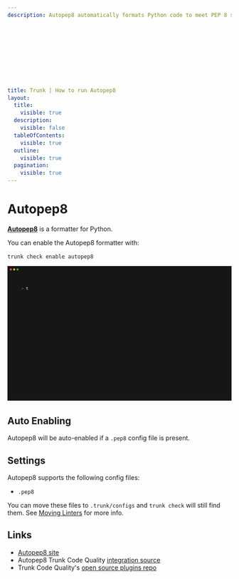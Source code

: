 ```yaml
---
description: Autopep8 automatically formats Python code to meet PEP 8 standards, using pycodestyle to identify and correct formatting issues for cleaner code.









title: Trunk | How to run Autopep8
layout:
  title:
    visible: true
  description:
    visible: false
  tableOfContents:
    visible: true
  outline:
    visible: true
  pagination:
    visible: true
---
```


# Autopep8

[**Autopep8**](https://github.com/hhatto/autopep8#readme) is a formatter for Python.

You can enable the Autopep8 formatter with:

```shell
trunk check enable autopep8
```
![autopep8 example output](/.gitbook/assets/autopep8.gif)
## Auto Enabling

Autopep8 will be auto-enabled if a `.pep8` config file is present.

## Settings

Autopep8 supports the following config files:
* `.pep8`

You can move these files to `.trunk/configs` and `trunk check` will still find them. See [Moving Linters](../configure-linters#moving-linters) for more info.




## Links

- [Autopep8 site](https://github.com/hhatto/autopep8#readme)
- Autopep8 Trunk Code Quality [integration source](https://github.com/trunk-io/plugins/tree/main/linters/autopep8)
- Trunk Code Quality's [open source plugins repo](https://github.com/trunk-io/plugins/tree/main)
